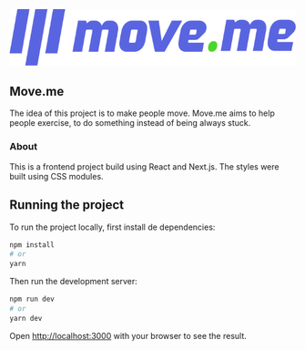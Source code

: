![Logo](public/logo.svg)

## Move.me

The idea of this project is to make people move. Move.me aims to help people exercise, to do something instead of being always stuck.

### About

This is a frontend project build using React and Next.js. The styles were built using CSS modules.

## Running the project

To run the project locally, first install de dependencies:

```bash
npm install
# or
yarn
```

Then run the development server:

```bash
npm run dev
# or
yarn dev
```

Open [http://localhost:3000](http://localhost:3000) with your browser to see the result.

